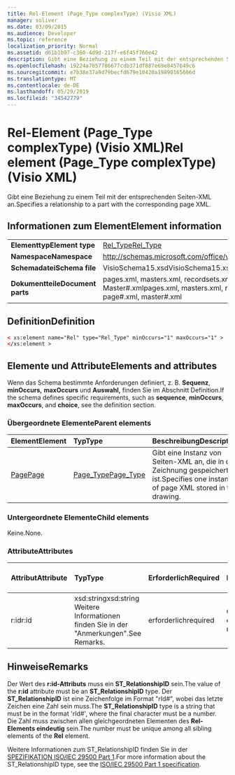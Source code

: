 ```yaml
---
title: Rel-Element (Page_Type complexType) (Visio XML)
manager: soliver
ms.date: 03/09/2015
ms.audience: Developer
ms.topic: reference
localization_priority: Normal
ms.assetid: d61b1b97-c360-4d9d-217f-e6f45f760e42
description: Gibt eine Beziehung zu einem Teil mit der entsprechenden Seiten-XML an.
ms.openlocfilehash: 19224a7057786677cdb371df887e69e8457649c6
ms.sourcegitcommit: e7b38e37a9d79becfd679e10420a19890165606d
ms.translationtype: MT
ms.contentlocale: de-DE
ms.lasthandoff: 05/29/2019
ms.locfileid: "34542779"
---
```

# <a name="rel-element-page_type-complextype-visio-xml"></a><span data-ttu-id="29baf-103">Rel-Element (Page_Type complexType) (Visio XML)</span><span class="sxs-lookup"><span data-stu-id="29baf-103">Rel element (Page_Type complexType) (Visio XML)</span></span>

<span data-ttu-id="29baf-104">Gibt eine Beziehung zu einem Teil mit der entsprechenden Seiten-XML an.</span><span class="sxs-lookup"><span data-stu-id="29baf-104">Specifies a relationship to a part with the corresponding page XML.</span></span>
  
## <a name="element-information"></a><span data-ttu-id="29baf-105">Informationen zum Element</span><span class="sxs-lookup"><span data-stu-id="29baf-105">Element information</span></span>

|||
|:-----|:-----|
|<span data-ttu-id="29baf-106">**Elementtyp**</span><span class="sxs-lookup"><span data-stu-id="29baf-106">**Element type**</span></span> <br/> |[<span data-ttu-id="29baf-107">Rel_Type</span><span class="sxs-lookup"><span data-stu-id="29baf-107">Rel_Type</span></span>](rel_type-complextypevisio-xml.md) <br/> |
|<span data-ttu-id="29baf-108">**Namespace**</span><span class="sxs-lookup"><span data-stu-id="29baf-108">**Namespace**</span></span> <br/> |http://schemas.microsoft.com/office/visio/2012/main  <br/> |
|<span data-ttu-id="29baf-109">**Schemadatei**</span><span class="sxs-lookup"><span data-stu-id="29baf-109">**Schema file**</span></span> <br/> |<span data-ttu-id="29baf-110">VisioSchema15.xsd</span><span class="sxs-lookup"><span data-stu-id="29baf-110">VisioSchema15.xsd</span></span>  <br/> |
|<span data-ttu-id="29baf-111">**Dokumentteile**</span><span class="sxs-lookup"><span data-stu-id="29baf-111">**Document parts**</span></span> <br/> |<span data-ttu-id="29baf-112">pages.xml, masters.xml, recordsets.xml, Seite#.xml, Master#.xml</span><span class="sxs-lookup"><span data-stu-id="29baf-112">pages.xml, masters.xml, recordsets.xml, page#.xml, master#.xml</span></span>  <br/> |
   
## <a name="definition"></a><span data-ttu-id="29baf-113">Definition</span><span class="sxs-lookup"><span data-stu-id="29baf-113">Definition</span></span>

```XML
< xs:element name="Rel" type="Rel_Type" minOccurs="1" maxOccurs="1" >
</xs:element >
```

## <a name="elements-and-attributes"></a><span data-ttu-id="29baf-114">Elemente und Attribute</span><span class="sxs-lookup"><span data-stu-id="29baf-114">Elements and attributes</span></span>

<span data-ttu-id="29baf-115">Wenn das Schema bestimmte Anforderungen definiert, z. B. **Sequenz**, **minOccurs,** **maxOccurs** und **Auswahl,** finden Sie im Abschnitt Definition.</span><span class="sxs-lookup"><span data-stu-id="29baf-115">If the schema defines specific requirements, such as **sequence**, **minOccurs**, **maxOccurs**, and **choice**, see the definition section.</span></span> 
  
### <a name="parent-elements"></a><span data-ttu-id="29baf-116">Übergeordnete Elemente</span><span class="sxs-lookup"><span data-stu-id="29baf-116">Parent elements</span></span>

|<span data-ttu-id="29baf-117">**Element**</span><span class="sxs-lookup"><span data-stu-id="29baf-117">**Element**</span></span>|<span data-ttu-id="29baf-118">**Typ**</span><span class="sxs-lookup"><span data-stu-id="29baf-118">**Type**</span></span>|<span data-ttu-id="29baf-119">**Beschreibung**</span><span class="sxs-lookup"><span data-stu-id="29baf-119">**Description**</span></span>|
|:-----|:-----|:-----|
|[<span data-ttu-id="29baf-120">Page</span><span class="sxs-lookup"><span data-stu-id="29baf-120">Page</span></span>](page-element-pages_type-complextypevisio-xml.md) <br/> |[<span data-ttu-id="29baf-121">Page_Type</span><span class="sxs-lookup"><span data-stu-id="29baf-121">Page_Type</span></span>](page_type-complextypevisio-xml.md) <br/> |<span data-ttu-id="29baf-122">Gibt eine Instanz von Seiten-XML an, die in der Zeichnung gespeichert ist.</span><span class="sxs-lookup"><span data-stu-id="29baf-122">Specifies one instance of page XML stored in the drawing.</span></span>  <br/> |
   
### <a name="child-elements"></a><span data-ttu-id="29baf-123">Untergeordnete Elemente</span><span class="sxs-lookup"><span data-stu-id="29baf-123">Child elements</span></span>

<span data-ttu-id="29baf-124">Keine.</span><span class="sxs-lookup"><span data-stu-id="29baf-124">None.</span></span>
  
### <a name="attributes"></a><span data-ttu-id="29baf-125">Attribute</span><span class="sxs-lookup"><span data-stu-id="29baf-125">Attributes</span></span>

|<span data-ttu-id="29baf-126">**Attribut**</span><span class="sxs-lookup"><span data-stu-id="29baf-126">**Attribute**</span></span>|<span data-ttu-id="29baf-127">**Typ**</span><span class="sxs-lookup"><span data-stu-id="29baf-127">**Type**</span></span>|<span data-ttu-id="29baf-128">**Erforderlich**</span><span class="sxs-lookup"><span data-stu-id="29baf-128">**Required**</span></span>|<span data-ttu-id="29baf-129">**Beschreibung**</span><span class="sxs-lookup"><span data-stu-id="29baf-129">**Description**</span></span>|<span data-ttu-id="29baf-130">**Mögliche Werte**</span><span class="sxs-lookup"><span data-stu-id="29baf-130">**Possible values**</span></span>|
|:-----|:-----|:-----|:-----|:-----|
|<span data-ttu-id="29baf-131">r:id</span><span class="sxs-lookup"><span data-stu-id="29baf-131">r:id</span></span>  <br/> |<span data-ttu-id="29baf-132">xsd:string</span><span class="sxs-lookup"><span data-stu-id="29baf-132">xsd:string</span></span>  <br/> <span data-ttu-id="29baf-133">Weitere Informationen finden Sie in der "Anmerkungen".</span><span class="sxs-lookup"><span data-stu-id="29baf-133">See Remarks.</span></span>  <br/> |<span data-ttu-id="29baf-134">erforderlich</span><span class="sxs-lookup"><span data-stu-id="29baf-134">required</span></span>  <br/> |<span data-ttu-id="29baf-135">Gibt eine Beziehung zu einem Teil an.</span><span class="sxs-lookup"><span data-stu-id="29baf-135">Specifies a relationship to a part.</span></span>  <br/> |<span data-ttu-id="29baf-136">"rId#"</span><span class="sxs-lookup"><span data-stu-id="29baf-136">"rId#"</span></span>  <br/> <span data-ttu-id="29baf-137">Weitere Informationen finden Sie in der "Anmerkungen".</span><span class="sxs-lookup"><span data-stu-id="29baf-137">See Remarks.</span></span>  <br/> |
   
## <a name="remarks"></a><span data-ttu-id="29baf-138">Hinweise</span><span class="sxs-lookup"><span data-stu-id="29baf-138">Remarks</span></span>

<span data-ttu-id="29baf-139">Der Wert des **r:id-Attributs** muss ein **ST_RelationshipID** sein.</span><span class="sxs-lookup"><span data-stu-id="29baf-139">The value of the **r:id** attribute must be an **ST_RelationshipID** type.</span></span> <span data-ttu-id="29baf-140">Der **ST_RelationshipID** ist eine Zeichenfolge im Format "rId#", wobei das letzte Zeichen eine Zahl sein muss.</span><span class="sxs-lookup"><span data-stu-id="29baf-140">The **ST_RelationshipID** type is a string that must be in the format 'rId#', where the final character must be a number.</span></span> <span data-ttu-id="29baf-141">Die Zahl muss zwischen allen gleichgeordneten Elementen des **Rel-Elements eindeutig** sein.</span><span class="sxs-lookup"><span data-stu-id="29baf-141">The number must be unique among all sibling elements of the **Rel** element.</span></span> 
  
<span data-ttu-id="29baf-142">Weitere Informationen zum ST_RelationshipID finden Sie in der [SPEZIFIKATION ISO/IEC 29500 Part 1](https://www.iso.org/iso/home/store/catalogue_tc/catalogue_detail.md?csnumber=61750).</span><span class="sxs-lookup"><span data-stu-id="29baf-142">For more information about the ST_RelationshipID type, see the [ISO/IEC 29500 Part 1 specification](https://www.iso.org/iso/home/store/catalogue_tc/catalogue_detail.md?csnumber=61750).</span></span>
  

